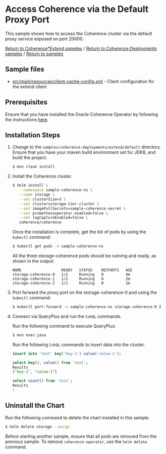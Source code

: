 # Access Coherence via the Default Proxy Port

This sample shows how to access the Coherence cluster via the default proxy service
exposed on port 20000.

[Return to Coherence*Extend samples](../) / [Return to Coherence Deployments samples](../../) / [Return to samples](../../../README.md#list-of-samples)

## Sample files

* [src/main/resources/client-cache-config.xml](src/main/resources/client-cache-config.xml) - Client configuration for the extend client

## Prerequisites

Ensure that you have installed the Oracle Coherence Operator by following the instructions [here](../../../README.md#install-the-coherence-operator).

## Installation Steps

1. Change to the `samples/coherence-deployments/extend/default` directory. Ensure that you have your maven build environment set for JDK8, and build the project.

   ```bash
   $ mvn clean install
   ```

2. Install the Coherence cluster.

   ```bash
   $ helm install \
      --namespace sample-coherence-ns \
      --name storage \
      --set clusterSize=3 \
      --set cluster=storage-tier-cluster \
      --set imagePullSecrets=sample-coherence-secret \
      --set prometheusoperator.enabled=false \
      --set logCaptureEnabled=false \
      coherence/coherence
   ```

   Once the installation is complete, get the list of pods by using the `kubectl` command:

   ```bash
   $ kubectl get pods -n sample-coherence-ns
   ```

   All the three storage-coherence pods should be running and ready, as shown in the output:

   ```console
   NAME                  READY   STATUS    RESTARTS   AGE
   storage-coherence-0   1/1     Running   0          4m
   storage-coherence-1   1/1     Running   0          2m
   storage-coherence-2   1/1     Running   0          1m
   ```


3. Port forward the proxy port on the storage-coherence-0 pod using the `kubectl` command:

   ```bash
   $ kubectl port-forward -n sample-coherence-ns storage-coherence-0 20000:20000
   ```

4. Connect via QueryPlus and run the `CohQL` commands.

   Run the following command to execute QueryPlus:

   ```bash
   $ mvn exec:java
   ```

   Run the following `CohQL` commands to insert data into the cluster.

   ```sql
   insert into 'test' key('key-1') value('value-1');

   select key(), value() from 'test';
   Results
   ["key-1", "value-1"]

   select count() from 'test';
   Results
   1
   ```

## Uninstall the Chart

Run the following command to delete the chart installed in this sample.

```bash
$ helm delete storage --purge
```

Before starting another sample, ensure that all  pods are removed from the previous sample. To remove `coherence-operator`, use the `helm delete` command.

